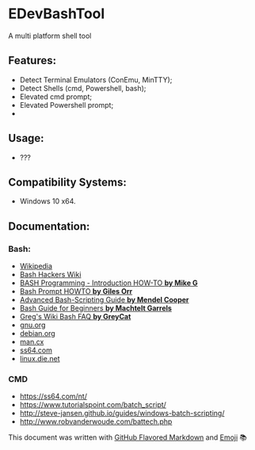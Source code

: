 # EDevBashTool

A multi platform shell tool

## Features:

* Detect Terminal Emulators (ConEmu, MinTTY);
* Detect Shells (cmd, Powershell, bash);
* Elevated cmd prompt;
* Elevated Powershell prompt;
* 

## Usage:

* ???

## Compatibility Systems:

* Windows 10 x64.

## Documentation:

### Bash:

* [Wikipedia](https://en.wikipedia.org/wiki/Bash_%28Unix_shell%29)
* [Bash Hackers Wiki](http://wiki.bash-hackers.org/)
* [BASH Programming - Introduction HOW-TO **by Mike G**](http://tldp.org/HOWTO/Bash-Prog-Intro-HOWTO.html)
* [Bash Prompt HOWTO **by Giles Orr**](http://tldp.org/HOWTO/Bash-Prompt-HOWTO/index.html)
* [Advanced Bash-Scripting Guide **by Mendel Cooper**](http://tldp.org/LDP/abs/html/index.html)
* [Bash Guide for Beginners **by Machtelt Garrels**](http://tldp.org/LDP/Bash-Beginners-Guide/html/index.html)
* [Greg's Wiki Bash FAQ **by GreyCat**](http://mywiki.wooledge.org/BashFAQ)
* [gnu.org](https://www.gnu.org/software/bash/manual/bash.html)
* [debian.org](http://manpages.debian.org/cgi-bin/man.cgi?query=bash)
* [man.cx](http://man.cx/bash)
* [ss64.com](http://ss64.com/bash/man.html)
* [linux.die.net](http://linux.die.net/man/1/bash)

### CMD

- https://ss64.com/nt/
- https://www.tutorialspoint.com/batch_script/
- http://steve-jansen.github.io/guides/windows-batch-scripting/
- http://www.robvanderwoude.com/battech.php

This document was written with [GitHub Flavored Markdown](https://guides.github.com/features/mastering-markdown/) and [Emoji](http://www.emoji-cheat-sheet.com/) :books:

